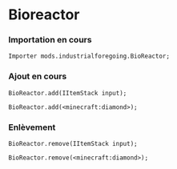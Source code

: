 # Bioreactor

### Importation en cours

```zenscript
Importer mods.industrialforegoing.BioReactor;
```

### Ajout en cours

```zenscript
BioReactor.add(IItemStack input);

BioReactor.add(<minecraft:diamond>);
```

### Enlèvement

```zenscript
BioReactor.remove(IItemStack input);

BioReactor.remove(<minecraft:diamond>);
```